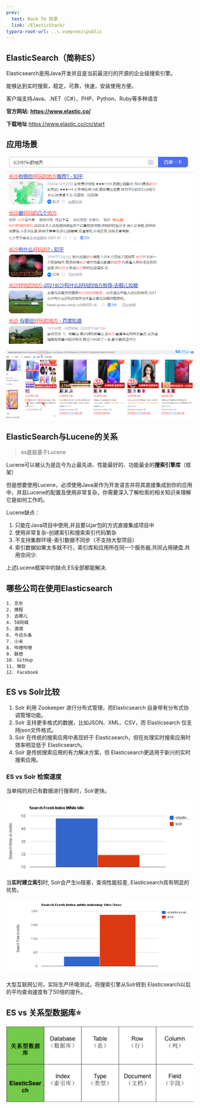 ```yaml
---
prev:
  text: Back To 目录
  link: /ElasticStack/
typora-root-url: ..\.vuepress\public
---
```




## **ElasticSearch（简称ES）**

Elasticsearch是用Java开发并且是当前最流行的开源的企业级搜索引擎。

能够达到实时搜索，稳定，可靠，快速，安装使用方便。

客户端支持Java、.NET（C#）、PHP、Python、Ruby等多种语言

**官方网站:** **https://www.elastic.co/**

**下载地址** https://www.elastic.co/cn/start



## **应用场景**

![](/images/elasticsearch/3219)

![](/images/elasticsearch/3220.png)



## **ElasticSearch与Lucene的关系**

> es底层基于Lucene

Lucene可以被认为是迄今为止最先进、性能最好的、功能最全的**搜索引擎库**（框架）

但是想要使用Lucene，必须使用Java来作为开发语言并将其直接集成到你的应用中，并且Lucene的配置及使用非常复杂，你需要深入了解检索的相关知识来理解它是如何工作的。

Lucene缺点：

1. 只能在Java项目中使用,并且要以jar包的方式直接集成项目中
2. 使用非常复杂-创建索引和搜索索引代码繁杂
3. 不支持集群环境-索引数据不同步（不支持大型项目）
4. 索引数据如果太多就不行，索引库和应用所在同一个服务器,共同占用硬盘.共用空间少.

上述Lucene框架中的缺点,ES全部都能解决.



## **哪些公司在使用Elasticsearch**

```
1. 京东
2. 携程
3. 去哪儿
4. 58同城
5. 滴滴
6. 今日头条
7. 小米
8. 哔哩哔哩
9. 联想
10. GitHup
11. 微软
12. Facebook
```



## **ES vs Solr比较**

1. Solr 利用 Zookeeper 进行分布式管理，而Elasticsearch 自身带有分布式协调管理功能。 
2. Solr 支持更多格式的数据，比如JSON、XML、CSV，而 Elasticsearch 仅支持json文件格式。 
3. Solr 在传统的搜索应用中表现好于 Elasticsearch，但在处理实时搜索应用时效率明显低于 Elasticsearch。 
4. Solr 是传统搜索应用的有力解决方案，但 Elasticsearch更适用于新兴的实时搜索应用。

### **ES vs Solr 检索速度**

当单纯的对已有数据进行搜索时，Solr更快。

![](/images/elasticsearch/3221.png)

当**实时建立索引**时, Solr会产生io阻塞，查询性能较差, Elasticsearch具有明显的优势。

![](/images/elasticsearch/3222.png)

大型互联网公司，实际生产环境测试，将搜索引擎从Solr转到 Elasticsearch以后的平均查询速度有了50倍的提升。



## **ES vs 关系型数据库**⭐

![](/images/elasticsearch/image-20210501224440651.png)

